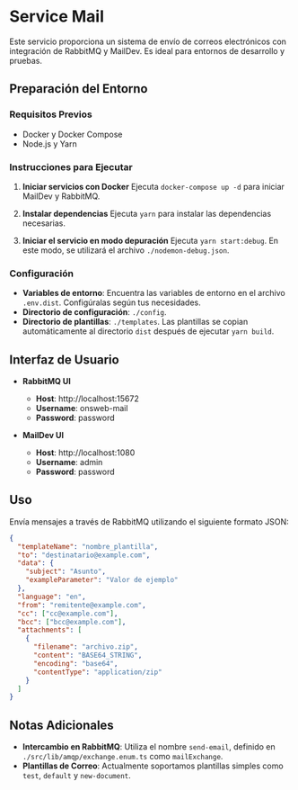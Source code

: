 # Service Mail

Este servicio proporciona un sistema de envío de correos electrónicos con integración de RabbitMQ y MailDev. Es ideal para entornos de desarrollo y pruebas.

## Preparación del Entorno

### Requisitos Previos
- Docker y Docker Compose
- Node.js y Yarn

### Instrucciones para Ejecutar

1. **Iniciar servicios con Docker**
   Ejecuta `docker-compose up -d` para iniciar MailDev y RabbitMQ.

2. **Instalar dependencias**
   Ejecuta `yarn` para instalar las dependencias necesarias.

3. **Iniciar el servicio en modo depuración**
   Ejecuta `yarn start:debug`. En este modo, se utilizará el archivo `./nodemon-debug.json`.

### Configuración

- **Variables de entorno**: Encuentra las variables de entorno en el archivo `.env.dist`. Configúralas según tus necesidades.
- **Directorio de configuración**: `./config`.
- **Directorio de plantillas**: `./templates`. Las plantillas se copian automáticamente al directorio `dist` después de ejecutar `yarn build`.

## Interfaz de Usuario

- **RabbitMQ UI**
  - **Host**: http://localhost:15672
  - **Username**: onsweb-mail
  - **Password**: password

- **MailDev UI**
  - **Host**: http://localhost:1080
  - **Username**: admin
  - **Password**: password

## Uso

Envía mensajes a través de RabbitMQ utilizando el siguiente formato JSON:

```json
{
  "templateName": "nombre_plantilla",
  "to": "destinatario@example.com",
  "data": {
    "subject": "Asunto",
    "exampleParameter": "Valor de ejemplo"
  },
  "language": "en",
  "from": "remitente@example.com",
  "cc": ["cc@example.com"],
  "bcc": ["bcc@example.com"],
  "attachments": [
    {
      "filename": "archivo.zip",
      "content": "BASE64_STRING",
      "encoding": "base64",
      "contentType": "application/zip"
    }
  ]
}
```

## Notas Adicionales

- **Intercambio en RabbitMQ**: Utiliza el nombre `send-email`, definido en `./src/lib/amqp/exchange.enum.ts` como `mailExchange`.
- **Plantillas de Correo**: Actualmente soportamos plantillas simples como `test`, `default` y `new-document`.



